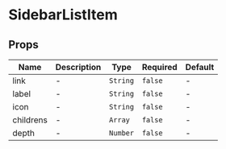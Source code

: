 # SidebarListItem

## Props

<!-- @vuese:SidebarListItem:props:start -->

|Name|Description|Type|Required|Default|
|---|---|---|---|---|
|link|-|`String`|`false`|-|
|label|-|`String`|`false`|-|
|icon|-|`String`|`false`|-|
|childrens|-|`Array`|`false`|-|
|depth|-|`Number`|`false`|-|

<!-- @vuese:SidebarListItem:props:end -->


